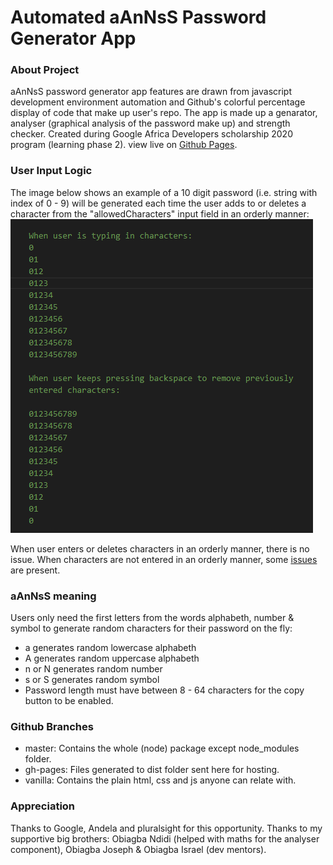 # Automated aAnNsS Password Generator App
### About Project
aAnNsS password generator app features are drawn from javascript development environment automation and Github's colorful percentage display of code that make up user's repo. The app is made up a genarator, analyser (graphical analysis of the password make up) and strength checker.
Created during Google Africa Developers scholarship 2020 program (learning phase 2).
view live on [Github Pages](https://ifycode.github.io/Automated-aAnNsS-Password-Generator-App/).

### User Input Logic
The image below shows an example of a 10 digit password (i.e. string with index of 0 - 9) will be generated each time the user adds to or deletes a character from the "allowedCharacters" input field in an orderly manner:
![User Input Logic](./readmeExtension/aAnNsS-logic.png)

When user enters or deletes characters in an orderly manner, there is no issue. When characters are not entered in an orderly manner, some [issues](https://github.com/Ifycode/Automated-aAnNsS-Password-Generator-App/issues/3) are present.

### aAnNsS meaning
Users only need the first letters from the words alphabeth, number & symbol to generate random characters for their password on the fly:
* a generates random lowercase alphabeth
* A generates random uppercase alphabeth
* n or N generates random number
* s or S generates random symbol
* Password length must have between 8 - 64 characters for the copy button to be enabled.

### Github Branches
* master: Contains the whole (node) package except node_modules folder.
* gh-pages: Files generated to dist folder sent here for hosting.
* vanilla: Contains the plain html, css and js anyone can relate with.

### Appreciation
Thanks to Google, Andela and pluralsight for this opportunity. Thanks to my supportive big brothers: Obiagba Ndidi (helped with maths for the analyser component), Obiagba Joseph & Obiagba Israel (dev mentors).
